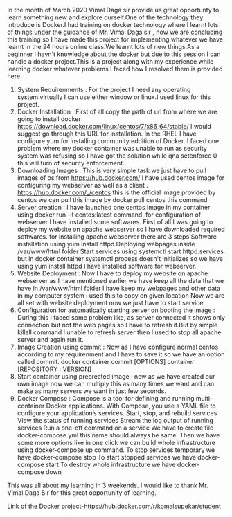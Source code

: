 In the month of March 2020 Vimal Daga sir provide us great opportunty to learn something new and explore ourself.One of the technology they introduce is Docker.I had training on docker technology where I learnt lots of things under the guidance of Mr. Vimal Daga sir , now we are concluding this training so I have made this project for implementing whatever we have learnt in the 24 hours online class.We learnt lots of new things.As a beginner I havn't knowledge about the docker but due to this session I can handle a docker project.This is a project along with my experience while learning docker whatever problems I faced how I resolved them is provided here.
1. System Requirenments :
 For the project I need any operating system.virtually I can use either window or linux.I used linux for this project.
2. Docker Installation :
First of all copy the path of url from where we are going to install docker https://download.docker.com/linux/centos/7/x86_64/stable/ I would suggest go through this URL for installation. In the RHEL I have configure yum for installing community eddition of Docker.
I faced one problem where my docker container was unable to run as security system was refusing so I have got the solution while qna setenforce 0 this will turn of security enforcement.
3. Downloading Images :
This is very simple task we just have to pull images of os from https://hub.docker.com/ I have used centos image for configuring my webserver as well as a client .
https://hub.docker.com/_/centos this is the official image provided by centos we can pull this image by docker pull centos this command
4. Server creation :
I have launched one centos image in my container using docker run -it centos:latest command.
for configuration of webserver I have installed some softwares. First of all I was going to deploy my website on apache webserver so I have downloaded required softwares.
for installing apache webserver there are 3 steps
Software installation using yum install httpd
Deploying webpages inside /var/www/html folder
Start services using systemctl start httpd.services but in docker container systemctl process doesn't initializes so we have using yum install httpd I have installed software for webserver.
5. Website Deployment :
Now I have to deploy my website on apache webserver as I have mentioned earlier we have keep all the data that we have in /var/www/html folder
I have keep my webpages and other data in my computer system i used this to copy on given location
Now we are all set with website deployment now we just have to start service.
6. Configuration for automatically starting server on booting the image :
During this i faced some problem like, as server connected it shows only  connection but not the web pages.so I have to refresh it.But by simple killall command I unable to refresh server then I used to stop all apache server and again run it.
7. Image Creation using commit :
Now as I have configure normal centos according to my requirenment and I have to save it so we have an option called commit. docker container commit [OPTIONS] container [REPOSITORY : VERSION]
8. Start container using precreated image :
now as we have created our own image now we can multiply this as many times we want and can make as many servers we want in just few seconds.
9. Docker Compose :
Compose is a tool for defining and running multi-container Docker applications. With Compose, you use a YAML file to configure your application’s services.
Start, stop, and rebuild services
View the status of running services
Stream the log output of running services
Run a one-off command on a service
We have to create file docker-compose.yml this name should always be same.
Then we have some more options like in one click we can build whole infrastructure using docker-compose up command.
To stop services temporary we have docker-compose stop
To start stopped services we have docker-compose start
To destroy whole infrastructure we have docker-compose down

This was all about my learning in 3 weekends. I would like to thank Mr. Vimal Daga Sir for this great opportunity of learning.


Link of the Docker project-https://hub.docker.com/r/komalsupekar/student
